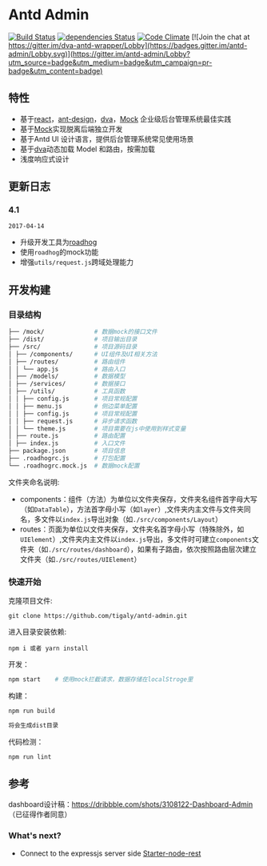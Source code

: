 # Antd Admin


[![Build Status](https://img.shields.io/travis/tigaly/antd-admin.svg?style=flat)](https://travis-ci.org/tigaly/antd-admin)
[![dependencies Status](https://david-dm.org/tigaly/antd-admin/status.svg)](https://david-dm.org/tigaly/antd-admin)
[![Code Climate](https://codeclimate.com/github/tigaly/antd-admin/badges/gpa.svg)](https://codeclimate.com/github/tigaly/antd-admin)
[![Join the chat at https://gitter.im/dva-antd-wrapper/Lobby](https://badges.gitter.im/antd-admin/Lobby.svg)](https://gitter.im/antd-admin/Lobby?utm_source=badge&utm_medium=badge&utm_campaign=pr-badge&utm_content=badge)

## 特性

-   基于[react](https://github.com/facebook/react)，[ant-design](https://github.com/ant-design/ant-design)，[dva](https://github.com/dvajs/dva)，[Mock](https://github.com/nuysoft/Mock) 企业级后台管理系统最佳实践
-   基于[Mock](https://github.com/nuysoft/Mock)实现脱离后端独立开发
-   基于Antd UI 设计语言，提供后台管理系统常见使用场景
-   基于[dva](https://github.com/dvajs/dva)动态加载 Model 和路由，按需加载
-   浅度响应式设计

## 更新日志

### 4.1

`2017-04-14`

-   升级开发工具为[roadhog](https://github.com/sorrycc/roadhog)
-   使用`roadhog`的mock功能
-   增强`utils/request.js`跨域处理能力

## 开发构建

### 目录结构

```bash
├── /mock/              # 数据mock的接口文件
├── /dist/              # 项目输出目录
├── /src/               # 项目源码目录
│ ├── /components/      # UI组件及UI相关方法
│ ├── /routes/          # 路由组件
│ │ └── app.js          # 路由入口
│ ├── /models/          # 数据模型
│ ├── /services/        # 数据接口
│ ├── /utils/           # 工具函数
│ │ ├── config.js       # 项目常规配置
│ │ ├── menu.js         # 侧边菜单配置
│ │ ├── config.js       # 项目常规配置
│ │ ├── request.js      # 异步请求函数
│ │ └── theme.js        # 项目需要在js中使用到样式变量
│ ├── route.js          # 路由配置
│ ├── index.js          # 入口文件
├── package.json        # 项目信息
├── .roadhogrc.js       # 打包配置
└── .roadhogrc.mock.js  # 数据mock配置
```

文件夹命名说明:

-   components：组件（方法）为单位以文件夹保存，文件夹名组件首字母大写（如`DataTable`），方法首字母小写（如`layer`）,文件夹内主文件与文件夹同名，多文件以`index.js`导出对象（如`./src/components/Layout`）
-   routes：页面为单位以文件夹保存，文件夹名首字母小写（特殊除外，如`UIElement`）,文件夹内主文件以`index.js`导出，多文件时可建立`components`文件夹（如`./src/routes/dashboard`），如果有子路由，依次按照路由层次建立文件夹（如`./src/routes/UIElement`）

### 快速开始

克隆项目文件:

    git clone https://github.com/tigaly/antd-admin.git

进入目录安装依赖:

    npm i 或者 yarn install

开发：

```bash
npm start    # 使用mock拦截请求，数据存储在localStroge里
```

构建：

```bash
npm run build

将会生成dist目录
```

代码检测：

```bash
npm run lint
```

## 参考

dashboard设计稿：<https://dribbble.com/shots/3108122-Dashboard-Admin> （已征得作者同意）


### What's next?

* Connect to the expressjs server side [Starter-node-rest](https://github.com/tigaly/starter-nodejs-rest)